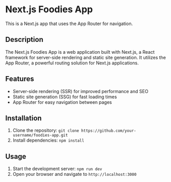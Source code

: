 # Next.js Foodies App

This is a Next.js app that uses the App Router for navigation.

## Description

The Next.js Foodies App is a web application built with Next.js, a React framework for server-side rendering and static site generation. It utilizes the App Router, a powerful routing solution for Next.js applications.

## Features

- Server-side rendering (SSR) for improved performance and SEO
- Static site generation (SSG) for fast loading times
- App Router for easy navigation between pages

## Installation

1. Clone the repository: `git clone https://github.com/your-username/foodies-app.git`
2. Install dependencies: `npm install`

## Usage

1. Start the development server: `npm run dev`
2. Open your browser and navigate to `http://localhost:3000`
